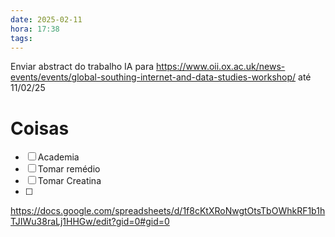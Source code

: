 ```yaml
---
date: 2025-02-11
hora: 17:38
tags:
---
```

Enviar abstract do trabalho IA para https://www.oii.ox.ac.uk/news-events/events/global-southing-internet-and-data-studies-workshop/ até 11/02/25



# Coisas
- [ ] Academia
- [ ] Tomar remédio
- [ ] Tomar Creatina
- [ ] 
https://docs.google.com/spreadsheets/d/1f8cKtXRoNwgtOtsTbOWhkRF1b1hTJIWu38raLj1HHGw/edit?gid=0#gid=0